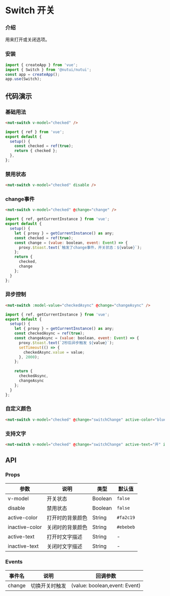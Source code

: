 #  Switch 开关

### 介绍

用来打开或关闭选项。

### 安装

``` javascript
import { createApp } from 'vue';
import { Switch } from '@nutui/nutui';
const app = createApp();
app.use(Switch);

```

## 代码演示

### 基础用法

``` html
<nut-switch v-model="checked" />
```
``` javascript
import { ref } from 'vue';
export default {
  setup() {
    const checked = ref(true);
    return { checked };
  },
};
```

### 禁用状态

``` html
<nut-switch v-model="checked" disable />
```

### change事件

``` html
<nut-switch v-model="checked" @change="change" />
```
``` javascript
import { ref, getCurrentInstance } from 'vue';
export default {
  setup() {
    let { proxy } = getCurrentInstance() as any;
    const checked = ref(true);
    const change = (value: boolean, event: Event) => {
      proxy.$toast.text(`触发了change事件，开关状态：${value}`);
    };
    return {
      checked,
      change
    };
  }
};
```

### 异步控制

``` html
<nut-switch :model-value="checkedAsync" @change="changeAsync" />
```
``` javascript
import { ref, getCurrentInstance } from 'vue';
export default {
  setup() {
    let { proxy } = getCurrentInstance() as any;
    const checkedAsync = ref(true);
    const changeAsync = (value: boolean, event: Event) => {
      proxy.$toast.text(`2秒后异步触发 ${value}`);
      setTimeout(() => {
        checkedAsync.value = value;
      }, 2000);
    };
    
    return {
      checkedAsync,
      changeAsync
    };
  }
};
```
### 自定义颜色

``` html
<nut-switch v-model="checked" @change="switchChange" active-color="blue" />
```
### 支持文字

``` html
<nut-switch v-model="checked" @change="switchChange" active-text="开" inactive-text="关" />
```

## API

### Props

| 参数           | 说明             | 类型    | 默认值                |
|----------------|------------------|---------|-----------------------|
| v-model        | 开关状态         | Boolean | `false`               |
| disable        | 禁用状态         | Boolean | `false`               |
| active-color   | 打开时的背景颜色 | String  | `#fa2c19`    |
| inactive-color | 关闭时的背景颜色 | String  | `#ebebeb` |
| active-text    | 打开时文字描述   | String  | -                     |
| inactive-text  | 关闭时文字描述   | String  | -                     |


### Events

| 事件名 | 说明           | 回调参数                      |
|--------|----------------|-------------------------------|
| change | 切换开关时触发 | (value: boolean,event: Event) |
    